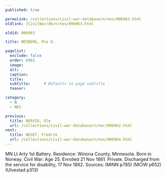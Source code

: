 ```yaml
---
published: true

permalink: /collections/civil-war-database/n/nes/006963.html
oldlink: /CivilWar/db/n/nes/006963.html

oldid: 006963

title: NESBERG, Ole O.

pagelist:
  exclude: false
  order: 6963
  image: 
  alt:
  caption:
  title:
  subtitle:      # Defaults to page subtitle
  teaser:

category: 
  - N 
  - NES

previous:
  title: NERVIG, Ole
  url: /collections/civil-war-database/n/ner/006962.html  
next:
  title: NESET, Fredrik
  url: /collections/civil-war-database/n/nes/006964.html   
---
```

MN Lt Arty 1st Battery. Residence: Winona County, Minnesota. Born in Norway. Civil War: Age 25. Enrolled 21 Nov 1861. Private. Discharged from the service for disability, 17 Nov 1862. Sources: (MINN p785) (MCIW p652) (Ulvestad p313)